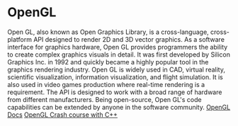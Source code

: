# OpenGL

Open GL, also known as Open Graphics Library, is a cross-language, cross-platform API designed to render 2D and 3D vector graphics. As a software interface for graphics hardware, Open GL provides programmers the ability to create complex graphics visuals in detail. It was first developed by Silicon Graphics Inc. in 1992 and quickly became a highly popular tool in the graphics rendering industry. Open GL is widely used in CAD, virtual reality, scientific visualization, information visualization, and flight simulation. It is also used in video games production where real-time rendering is a requirement. The API is designed to work with a broad range of hardware from different manufacturers. Being open-source, Open GL's code capabilities can be extended by anyone in the software community.
<a href = "https://www.khronos.org/opengl/">OpenGL Docs</a>
<a href = "https://youtu.be/45MIykWJ-C4?si=tMRNVqm4xHbgnoxn"> OpenGL Crash course with C++ </a>
